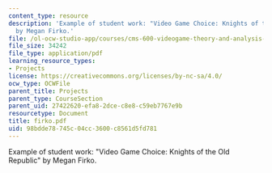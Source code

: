 ```yaml
---
content_type: resource
description: 'Example of student work: "Video Game Choice: Knights of the Old Republic"
  by Megan Firko.'
file: /ol-ocw-studio-app/courses/cms-600-videogame-theory-and-analysis-fall-2007/98bdde78745c04cc3600c8561d5fd781_firko.pdf
file_size: 34242
file_type: application/pdf
learning_resource_types:
- Projects
license: https://creativecommons.org/licenses/by-nc-sa/4.0/
ocw_type: OCWFile
parent_title: Projects
parent_type: CourseSection
parent_uid: 27422620-efa8-2dce-c8e8-c59eb7767e9b
resourcetype: Document
title: firko.pdf
uid: 98bdde78-745c-04cc-3600-c8561d5fd781
---
```

Example of student work: "Video Game Choice: Knights of the Old Republic" by Megan Firko.
